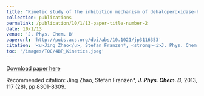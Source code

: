 ```yaml
---
title: "Kinetic study of the inhibition mechanism of dehaloperoxidase-hemoglobin A by 4-bromophenol"
collection: publications
permalink: /publication/10/1/13-paper-title-number-2
date: 10/1/13
venue: 'J. Phys. Chem. B'
paperurl: 'http://pubs.acs.org/doi/abs/10.1021/jp3116353'
citation: '<u>Jing Zhao</u>, Stefan Franzen*, <strong><i>J. Phys. Chem. B</i></strong>, 2013, 117 (28), pp 8301-8309.'
toc: '/images/TOC/4BP_Kinetics.jpeg'
---
```


<a href='http://pubs.acs.org/doi/abs/10.1021/jp3116353'>Download paper here</a>

Recommended citation: Jing Zhao, Stefan Franzen*, <strong><i>J. Phys. Chem. B</i></strong>, 2013, 117 (28), pp 8301-8309.